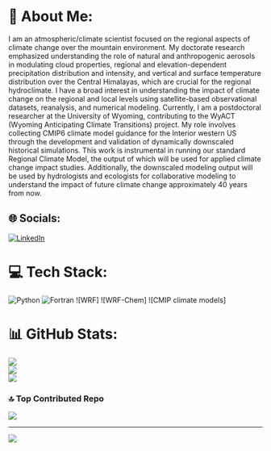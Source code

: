 # 💫 About Me:
I am an atmospheric/climate scientist focused on the regional aspects of climate change over the mountain environment.  My doctorate research emphasized understanding the role of natural and anthropogenic aerosols in modulating cloud properties, regional and elevation-dependent precipitation distribution and intensity, and vertical and surface temperature distribution over the Central Himalayas, which are crucial for the regional hydroclimate. I have a broad interest in understanding the impact of climate change on the regional and local levels using satellite-based observational datasets, reanalysis, and numerical modeling.  Currently, I am a postdoctoral researcher at the University of Wyoming, contributing to the WyACT (Wyoming Anticipating Climate Transitions) project.   My role involves collecting CMIP6 climate model guidance for the Interior western US through the development and validation of dynamically downscaled historical simulations. This work is instrumental in running our standard Regional Climate Model, the output of which will be used for applied climate change impact studies. Additionally, the downscaled modeling output will be used by hydrologists and ecologists for collaborative modeling to understand the impact of future climate change approximately 40 years from now.


## 🌐 Socials:
[![LinkedIn](https://img.shields.io/badge/LinkedIn-%230077B5.svg?logo=linkedin&logoColor=white)](https://linkedin.com/in/https://www.linkedin.com/in/pramod-adhikari-ph-d-773a276a/) 

# 💻 Tech Stack:
![Python](https://img.shields.io/badge/python-3670A0?style=for-the-badge&logo=python&logoColor=ffdd54) ![Fortran](https://img.shields.io/badge/Fortran-%23734F96.svg?style=for-the-badge&logo=fortran&logoColor=white) ![WRF] ![WRF-Chem] ![CMIP climate models]

# 📊 GitHub Stats:
![](https://github-readme-stats.vercel.app/api?username=pramodadhikari&theme=dark&hide_border=false&include_all_commits=false&count_private=false)<br/>
![](https://github-readme-streak-stats.herokuapp.com/?user=pramodadhikari&theme=dark&hide_border=false)<br/>
![](https://github-readme-stats.vercel.app/api/top-langs/?username=pramodadhikari&theme=dark&hide_border=false&include_all_commits=false&count_private=false&layout=compact)

### 🔝 Top Contributed Repo
![](https://github-contributor-stats.vercel.app/api?username=pramodadhikari&limit=5&theme=dark&combine_all_yearly_contributions=true)

---
[![](https://visitcount.itsvg.in/api?id=pramodadhikari&icon=0&color=0)](https://visitcount.itsvg.in)

<!-- Proudly created with GPRM ( https://gprm.itsvg.in ) -->
